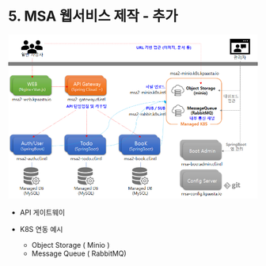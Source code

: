 # 5. MSA 웹서비스 제작 - 추가



![](../../.gitbook/assets/image%20%28220%29.png)

* API 게이트웨이 
* K8S 연동  예시

  * Object Storage \( Minio \) 
  * Message Queue \( RabbitMQ\)



